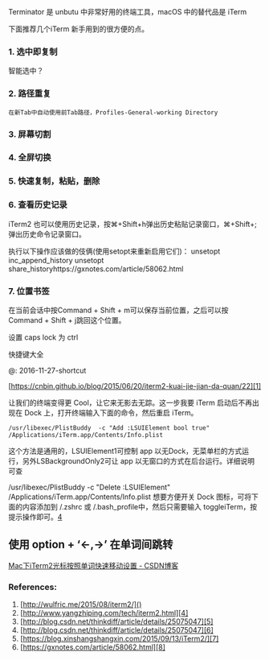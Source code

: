 
Terminator 是 unbutu 中非常好用的终端工具，macOS 中的替代品是 iTerm

下面推荐几个iTerm 新手用到的很方便的点。

### 1. 选中即复制
智能选中？
### 2. 路径重复
	在新Tab中自动使用前Tab路径，Profiles-General-working Directory
### 3. 屏幕切割
### 4. 全屏切换
### 5. 快速复制，粘贴，删除
### 6. 查看历史记录
iTerm2 也可以使用历史记录，按⌘+Shift+h弹出历史粘贴记录窗口，⌘+Shift+;弹出历史命令记录窗口。

执行以下操作应该做的伎俩(使用setopt来重新启用它们)：
	unsetopt inc_append_history
	unsetopt share_historyhttps://gxnotes.com/article/58062.html

### 7. 位置书签
在当前会话中按Command + Shift + m可以保存当前位置，之后可以按Command + Shift + j跳回这个位置。


设置 caps lock 为 ctrl


快捷键大全

@: 2016-11-27-shortcut

[https://cnbin.github.io/blog/2015/06/20/iterm2-kuai-jie-jian-da-quan/22][1]



让我们的终端变得更 Cool，让它来无影去无踪。这一步我要 iTerm 启动后不再出现在 Dock 上，打开终端输入下面的命令，然后重启 iTerm。

	/usr/libexec/PlistBuddy  -c "Add :LSUIElement bool true" /Applications/iTerm.app/Contents/Info.plist

这个方法是通用的，LSUIElement1可控制 app 以无Dock，无菜单栏的方式运行，另外LSBackgroundOnly2可让 app 以无窗口的方式在后台运行。详细说明可查

/usr/libexec/PlistBuddy  -c "Delete :LSUIElement" /Applications/iTerm.app/Contents/Info.plist
想要方便开关 Dock 图标，可将下面的内容添加到 /.zshrc 或 /.bash_profile中，然后只需要输入 toggleiTerm，按提示操作即可。[4][2]

## 		使用 option + ‘<-,->’ 在单词间跳转

[Mac下iTerm2光标按照单词快速移动设置 - CSDN博客](https://blog.csdn.net/skyyws/article/details/78480132)




### References:
1. [http://wulfric.me/2015/08/iterm2/]()
2. [http://www.yangzhiping.com/tech/iterm2.html][4]
3. [http://blog.csdn.net/thinkdiff/article/details/25075047][5]
4. [http://blog.csdn.net/thinkdiff/article/details/25075047][6]
5. [https://blog.xinshangshangxin.com/2015/09/13/iTerm2/][7]
6. [https://gxnotes.com/article/58062.html][8]

[1]:	https://cnbin.github.io/blog/2015/06/20/iterm2-kuai-jie-jian-da-quan/
[2]:	4
[4]:	http://www.yangzhiping.com/tech/iterm2.html
[5]:	http://blog.csdn.net/thinkdiff/article/details/25075047
[6]:	http://blog.csdn.net/thinkdiff/article/details/25075047
[7]:	https://blog.xinshangshangxin.com/2015/09/13/iTerm2/
[8]:	https://gxnotes.com/article/58062.html